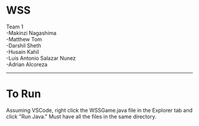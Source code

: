 # WSS
Team 1 <br>
  -Makinzi Nagashima <br>
  -Matthew Tom <br>
  -Darshil Sheth <br>
  -Husain Kahil <br>
  -Luis Antonio Salazar Nunez <br>
  -Adrian Alcoreza <br>
____________________________________________

# To Run
Assuming VSCode, right click the WSSGame.java file in the Explorer tab and click "Run Java." Must have all the files in the same directory.
